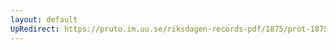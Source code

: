 ```yaml
---
layout: default
UpRedirect: https://pruto.im.uu.se/riksdagen-records-pdf/1875/prot-1875--ak--052.pdf
---
```

